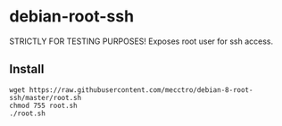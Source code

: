 # debian-root-ssh
STRICTLY FOR TESTING PURPOSES!
Exposes root user for ssh access.

Install
-----
    wget https://raw.githubusercontent.com/mecctro/debian-8-root-ssh/master/root.sh
    chmod 755 root.sh
    ./root.sh
